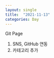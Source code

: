 ```yaml
---
layout: single
title:  "2021-11-13"
categories: Day
---
```




Git Page 

1. SNS, GitHub 연동
2. 카테고리 추가



 
